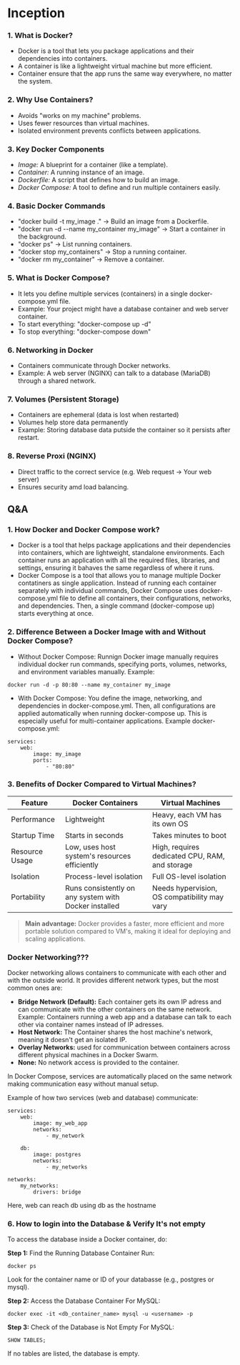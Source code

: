 # Inception

### 1. What is Docker?
- Docker is a tool that lets you package applications and their dependencies into containers.
- A container is like a lightweight virtual machine but more efficient.
- Container ensure that the app runs the same way everywhere, no matter the system.

### 2. Why Use Containers?
- Avoids "works on my machine" problems.
- Uses fewer resources than virtual machines.
- Isolated environment prevents conflicts between applications.

### 3. Key Docker Components
- *Image:* A blueprint for a container (like a template).
- *Container:* A running instance of an image.
- *Dockerfile:* A script that defines how to build an image.
- *Docker Compose:* A tool to define and run multiple containers easily.

### 4. Basic Docker Commands
- "docker build -t my_image ." -> Build an image from a Dockerfile.
- "docker run -d --name my_container my_image" -> Start a container in the background.
- "docker ps" -> List running containers.
- "docker stop my_containers" -> Stop a running container.
- "docker rm my_container" -> Remove a container.

### 5. What is Docker Compose?
- It lets you define multiple services (containers) in a single docker-compose.yml file.
- Example: Your project might have a database container and web server container.
- To start everything: "docker-compose up -d"
- To stop everything: "docker-compose down"

### 6. Networking in Docker
- Containers communicate through Docker networks.
- Example: A web server (NGINX) can talk to a database (MariaDB) through a shared network.

### 7. Volumes (Persistent Storage)
- Containers are ephemeral (data is lost when restarted)
- Volumes help store data permanently
- Example: Storing database data putside the container so it persists after restart.

### 8. Reverse Proxi (NGINX)
- Direct traffic to the correct service (e.g. Web request -> Your web server)
- Ensures security amd load balancing.


## Q&A

### 1. How Docker and Docker Compose work?
- Docker is a tool that helps package applications and their dependencies into containers, which are lightweight, standalone environments. Each container runs an application with all the required files, libraries, and settings, ensuring it bahaves the same regardless of where it runs.
- Docker Compose is a tool that allows you to manage multiple Docker contatiners as single application. Instead of running each container separately with individual commands, Docker Compose uses docker-compose.yml file to define all containers, their configurations, networks, and dependencies. Then, a single command (docker-compose up) starts everything at once.

### 2. Difference Between a Docker Image with and Without Docker Compose?
- Without Docker Compose:
Runnign Docker image manually requires individual docker run commands, specifying ports, volumes, networks, and environment variables manually. Example:
```
docker run -d -p 80:80 --name my_container my_image
```
- With Docker Compose:
You define the image, networking, and dependencies in docker-compose.yml. Then, all configurations are applied automatically when running docker-compose up. This is especially useful for multi-container applications. Example docker-compose.yml:
```
services:
	web:
		image: my_image
		ports:
			- "80:80"
```

### 3. Benefits of Docker Compared to Virtual Machines?
| Feature | Docker Containers | Virtual Machines |
|---|---|---|
|Performance|Lightweight|Heavy, each VM has its own OS|
|Startup Time|Starts in seconds|Takes minutes to boot|
|Resource Usage|Low, uses host system's resources efficiently|High, requires dedicated CPU, RAM, and storage|
|Isolation|Process-level isolation|Full OS-level isolation|
|Portability|Runs consistently on any system with Docker installed|Needs hypervision, OS compatibility may vary|

> **Main advantage:** Docker provides a faster, more efficient and more portable solution compared to VM's, making it ideal for deploying and scaling applications.

### Docker Networking???
Docker networking allows containers to communicate with each other and with the outside world. It provides different network types, but the most common ones are:

+ **Bridge Network (Default):** Each container gets its own IP adress and can communicate with the other containers on the same network.
Example: Containers running a web app and a database can talk to each other via container names instead of IP adresses.
+ **Host Network:** The Container shares the host machine's network, meaning it doesn't get an isolated IP.
+ **Overlay Networks:** used for communication between containers across different physical machines in a Docker Swarm.
+ **None:** No network access is provided to the container.

In Docker Compose, services are automatically placed on the same network making communication easy without manual setup.

Example of how two services (web and database) communicate:
```
services:
	web:
		image: my_web_app
		networks:
			- my_network

	db:
		image: postgres
		networks:
			- my_networks
	
networks:
	my_networks:
		drivers: bridge
```
Here, web can reach db using db as the hostname

### 6. How to login into the Database & Verify It's not empty
To access the database inside a Docker container, do:

**Step 1:** Find the Running Database Container
Run:
```
docker ps
```

Look for the container name or ID of your databasse (e.g., postgres or mysql).

**Step 2:** Access the Database Container
For MySQL:
```
docker exec -it <db_container_name> mysql -u <username> -p
```

**Step 3:** Check of the Database is Not Empty
For MySQL:
```
SHOW TABLES;
```

If no tables are listed, the database is empty.